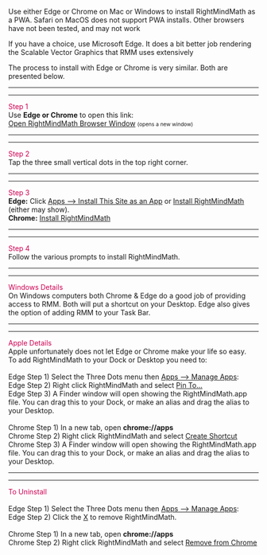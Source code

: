 <p>Use either Edge or Chrome on Mac or Windows to install RightMindMath as a PWA. Safari on MacOS does not support PWA installs. Other browsers have not been tested, and may not work</p>

<p>If you have a choice, use Microsoft Edge. It does a bit better job rendering the Scalable Vector Graphics that RMM uses extensively</p>

<p>The process to install with Edge or Chrome is very similar. Both are presented below.</p>

<hr><hr>

<p><span style="background:#fff;color:#cc0052;">Step 1</span><br>Use <b>Edge or Chrome</b> to open this link:<br>
 <a target="_blank" href="https://rightmindmath.com/app/rightmindmath_en_us.html">Open RightMindMath Browser Window</a> <span style="font-size:75%;">(opens a new window)</span>
</p>

<hr><hr>

<p><span style="background:#fff;color:#cc0052;">Step 2</span><br>Tap the three small vertical dots in the top right corner.</p>

<hr><hr>

<p><span style="background:#fff;color:#cc0052;">Step 3</span><br><b>Edge:</b> Click <u>Apps --> Install This Site as an App</u> or <u>Install RightMindMath</u> (either may show).<br><b>Chrome:</b> <u>Install RightMindMath</u></p>

<hr><hr>

<p><span style="background:#fff;color:#cc0052;">Step 4</span><br>Follow the various prompts to install RightMindMath.</p>

<hr><hr>

<p><span style="background:#fff;color:#cc0052;">Windows Details</span><br>On Windows computers both Chrome &amp; Edge do a good job of providing access to RMM. Both will put a shortcut on your Desktop. Edge also gives the option of adding RMM to your Task Bar.</p>

<hr><hr>

<p><span style="background:#fff;color:#cc0052;">Apple Details</span><br>Apple unfortunately does not let Edge or Chrome make your life so easy.<br>To add RightMindMath to your Dock or Desktop you need to:<br><br>Edge Step 1) Select the Three Dots menu then <u>Apps --> Manage Apps</u>:<br>Edge Step 2) Right click RightMindMath and select <u>Pin To...</u><br>Edge Step 3) A Finder window will open showing the RightMindMath.app file. You can drag this to your Dock, or make an alias and drag the alias to your Desktop.<br><br>Chrome Step 1) In a new tab, open <b>chrome://apps</b><br>Chrome Step 2) Right click RightMindMath and select <u>Create Shortcut</u><br>Chrome Step 3) A Finder window will open showing the RightMindMath.app file. You can drag this to your Dock, or make an alias and drag the alias to your Desktop.<br></p>

<hr><hr>

<p><span style="background:#fff;color:#cc0052;">To Uninstall</span><br><br>Edge Step 1) Select the Three Dots menu then <u>Apps --> Manage Apps</u>:<br>Edge Step 2) Click the <u>X</u> to remove RightMindMath.<br><br>Chrome Step 1) In a new tab, open <b>chrome://apps</b><br>Chrome Step 2) Right click RightMindMath and select <u>Remove from Chrome</u></p>
